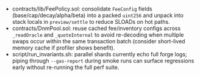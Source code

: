 - contracts/lib/FeePolicy.sol: consolidate `FeeConfig` fields (base/cap/decay/alpha/beta) into a packed `uint256` and unpack into stack locals in `preview/settle` to reduce SLOADs on hot paths.
- contracts/DnmPool.sol: reuse cached fee/inventory configs across `_readOracle` and `_quoteInternal` to avoid re-decoding when multiple swaps occur within the same transaction batch (consider short-lived memory cache if profiler shows benefit).
- script/run_invariants.sh: parallel shards currently echo full forge logs; piping through `--gas-report` during smoke runs can surface regressions early without re-running the full perf suite.
